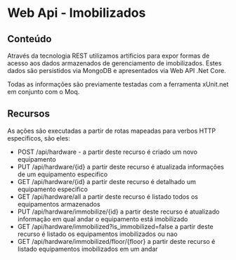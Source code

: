 # Web Api - Imobilizados

## Conteúdo
Através da tecnologia REST utilizamos artificios para expor formas de acesso aos dados armazenados de gerenciamento de imobilizados. Estes dados são persistidos via MongoDB e apresentados via Web API .Net Core.

Todas as informações são previamente testadas com a ferramenta xUnit.net em conjunto com o Moq.

## Recursos

As ações são executadas a partir de rotas mapeadas para verbos HTTP especificos, são eles:

* POST /api/hardware - a partir deste recurso é criado um novo equipamento
* PUT /api/hardware/{id} a partir deste recurso é atualizada informações de um equipamento especifico
* GET /api/hardware/{id} a partir deste recurso é detalhado um equipamento especifico
* GET /api/hardware/all a partir deste recurso é listado todos os equipamentos armazenados
* PUT /api/hardware/immobilize/{id} a partir deste recurso é atualizado informação em qual andar o equipamento está imobilizado
* GET /api/hardware/immobilized?is_immobilized=false a partir deste recurso é listado os equipamentos imobilizados ou nao
* GET /api/hardware/immobilized/floor/{floor} a partir deste recurso é listado equipamentos imobilizados em um andar

